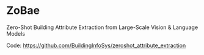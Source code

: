 # ZoBae
Zero-Shot Building Attribute Extraction from Large-Scale Vision &amp; Language Models

Code: https://github.com/BuildingInfoSys/zeroshot_attribute_extraction
